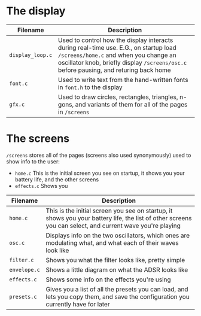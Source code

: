 
# The display

| Filename         | Description                                                   |
|------------------|---------------------------------------------------------------|
| `display_loop.c` | Used to control how the display interacts during real-time use. E.G., on startup load `/screens/home.c` and when you change an oscillator knob, briefly display `/screens/osc.c` before pausing, and returing back home |
| `font.c`         | Used to write text from the hand-written fonts in `font.h` to the display |
| `gfx.c`          | Used to draw circles, rectangles, triangles, n-gons, and variants of them for all of the pages in `/screens` |

# The screens
`/screens` stores all of the pages (screens also used synonymously) used to show info to the user:
 * `home.c` This is the initial screen you see on startup, it shows you your battery life, and the other screens
 * `effects.c` Shows you

| Filename         | Description                                                   |
|------------------|---------------------------------------------------------------|
| `home.c`         | This is the initial screen you see on startup, it shows you your battery life, the list of other screens you can select, and current wave you're playing |
| `osc.c`          | Displays info on the two oscillators, which ones are modulating what, and what each of their waves look like |
| `filter.c`       | Shows you what the filter looks like, pretty simple           |
| `envelope.c`     | Shows a little diagram on what the ADSR looks like            |
| `effects.c`      | Shows some info on the effects you're using                   |
| `presets.c`      | Gives you a list of all the presets you can load, and lets you copy them, and save the configuration you currently have for later |
